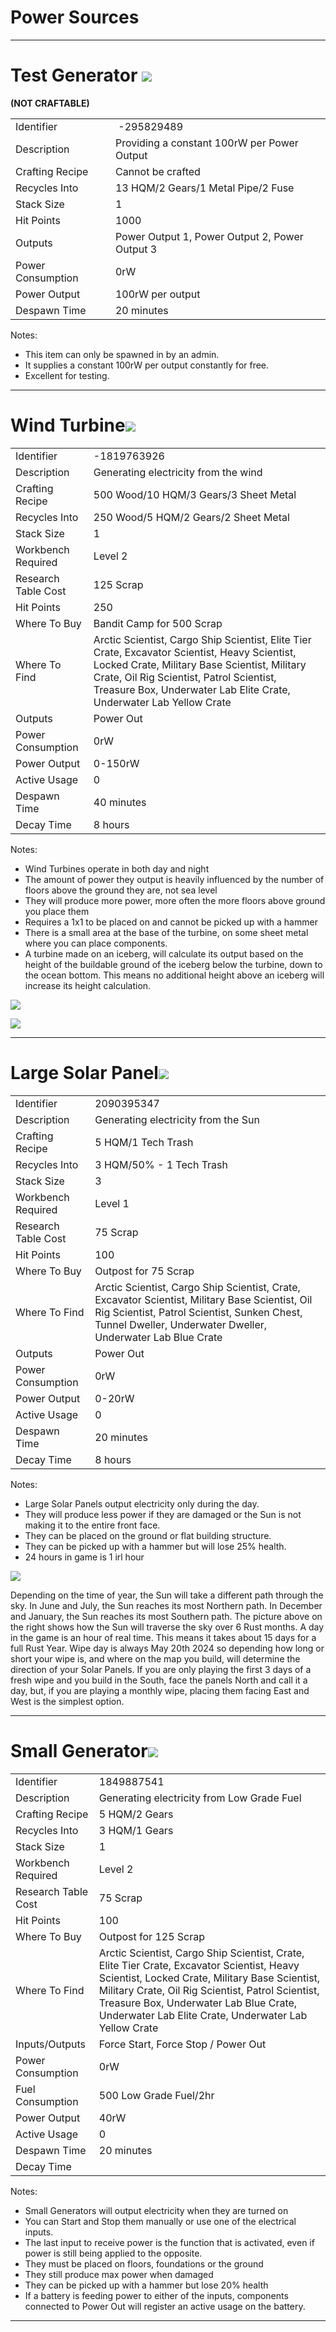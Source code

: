 
# Power Sources

---

# Test Generator ![](images/image34.png)

**(NOT CRAFTABLE)**

| | |
|-|--|
Identifier        |  -295829489
Description       | Providing a constant 100rW per Power Output
Crafting Recipe   | Cannot be crafted
Recycles Into     | 13 HQM/2 Gears/1 Metal Pipe/2 Fuse
Stack Size        | 1
Hit Points        | 1000
Outputs           | Power Output 1, Power Output 2, Power Output 3
Power Consumption | 0rW
Power Output      | 100rW per output
Despawn Time      | 20 minutes

Notes:

- This item can only be spawned in by an admin.
- It supplies a constant 100rW per output constantly for free.
- Excellent for testing.

---

# Wind Turbine![](images/image89.png)

| | |
|-|--|
Identifier          | -1819763926
Description         | Generating electricity from the wind
Crafting Recipe     | 500 Wood/10 HQM/3 Gears/3 Sheet Metal
Recycles Into       | 250 Wood/5 HQM/2 Gears/2 Sheet Metal
Stack Size          | 1
Workbench Required  | Level 2
Research Table Cost | 125 Scrap
Hit Points          | 250
Where To Buy        | Bandit Camp for 500 Scrap
Where To Find       | Arctic Scientist, Cargo Ship Scientist, Elite Tier Crate, Excavator Scientist, Heavy Scientist, Locked Crate, Military Base Scientist, Military Crate, Oil Rig Scientist, Patrol Scientist, Treasure Box, Underwater Lab Elite Crate, Underwater Lab Yellow Crate
Outputs             | Power Out
Power Consumption   | 0rW
Power Output        | 0-150rW
Active Usage        | 0
Despawn Time        | 40 minutes
Decay Time          | 8 hours

Notes:

- Wind Turbines operate in both day and night
- The amount of power they output is heavily influenced by the number of
  floors above the ground they are, not sea level
- They will produce more power, more often the more floors above ground
  you place them
- Requires a 1x1 to be placed on and cannot be picked up with a hammer
- There is a small area at the base of the turbine, on some sheet metal
  where you can place components.
- A turbine made on an iceberg, will calculate its output based on the
  height of the buildable ground of the iceberg below the turbine, down
  to the ocean bottom. This means no additional height above an iceberg
  will increase its height calculation.

![](images/image23.png)

![](images/image31.png)

---

# Large Solar Panel![](images/image22.png)

| | |  
|-|---|  
Identifier          | 2090395347
Description         | Generating electricity from the Sun
Crafting Recipe     | 5 HQM/1 Tech Trash
Recycles Into       | 3 HQM/50% - 1 Tech Trash
Stack Size          | 3
Workbench Required  | Level 1
Research Table Cost | 75 Scrap
Hit Points          | 100
Where To Buy        | Outpost for 75 Scrap
Where To Find       | Arctic Scientist, Cargo Ship Scientist, Crate, Excavator Scientist, Military Base Scientist, Oil Rig Scientist, Patrol Scientist, Sunken Chest, Tunnel Dweller, Underwater Dweller, Underwater Lab Blue Crate
Outputs             | Power Out
Power Consumption   | 0rW
Power Output        | 0-20rW
Active Usage        | 0
Despawn Time        | 20 minutes
Decay Time          | 8 hours

Notes:

- Large Solar Panels output electricity only during the day.
- They will produce less power if they are damaged or the Sun is not
  making it to the entire front face.
- They can be placed on the ground or flat building structure.
- They can be picked up with a hammer but will lose 25% health.
- 24 hours in game is 1 irl hour

![](images/image111.png)

Depending on the time of year, the Sun will take a different path
through the sky. In June and July, the Sun reaches its most Northern
path. In December and January, the Sun reaches its most Southern path.
The picture above on the right shows how the Sun will traverse the sky
over 6 Rust months. A day in the game is an hour of real time. This
means it takes about 15 days for a full Rust Year. Wipe day is always
May 20th 2024 so depending how long or short your wipe is, and where on
the map you build, will determine the direction of your Solar Panels. If
you are only playing the first 3 days of a fresh wipe and you build in
the South, face the panels North and call it a day, but, if you are
playing a monthly wipe, placing them facing East and West is the
simplest option.

---

# Small Generator![](images/image76.png)

| | |  
|-|---|  
Identifier          | 1849887541
Description         | Generating electricity from Low Grade Fuel
Crafting Recipe     | 5 HQM/2 Gears
Recycles Into       | 3 HQM/1 Gears
Stack Size          | 1
Workbench Required  | Level 2
Research Table Cost | 75 Scrap
Hit Points          | 100
Where To Buy        | Outpost for 125 Scrap
Where To Find       | Arctic Scientist, Cargo Ship Scientist, Crate, Elite Tier Crate, Excavator Scientist, Heavy Scientist, Locked Crate, Military Base Scientist, Military Crate, Oil Rig Scientist, Patrol Scientist, Treasure Box, Underwater Lab Blue Crate, Underwater Lab Elite Crate, Underwater Lab Yellow Crate
Inputs/Outputs      | Force Start, Force Stop / Power Out
Power Consumption   | 0rW
Fuel Consumption    | 500 Low Grade Fuel/2hr
Power Output        | 40rW
Active Usage        | 0
Despawn Time        | 20 minutes
Decay Time          |

Notes:

- Small Generators will output electricity when they are turned on
- You can Start and Stop them manually or use one of the electrical
  inputs.
- The last input to receive power is the function that is activated,
  even if power is still being applied to the opposite.
- They must be placed on floors, foundations or the ground
- They still produce max power when damaged
- They can be picked up with a hammer but lose 20% health
- If a battery is feeding power to either of the inputs, components
  connected to Power Out will register an active usage on the battery.

---
